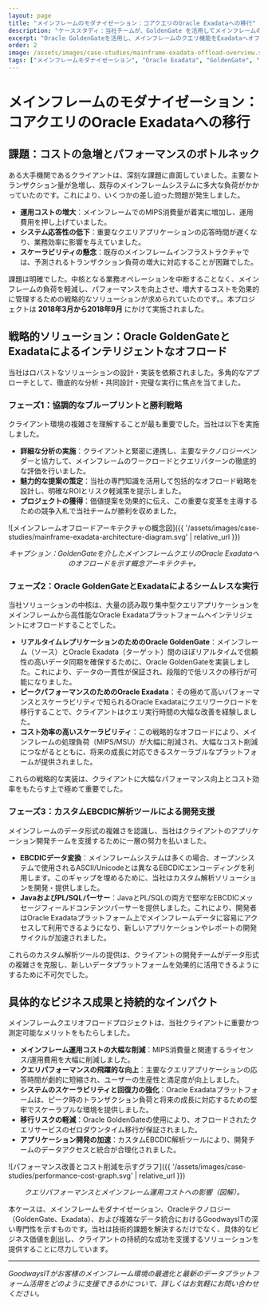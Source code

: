 ```yaml
---
layout: page
title: "メインフレームのモダナイゼーション：コアクエリのOracle Exadataへの移行"
description: "ケーススタディ：当社チームが、GoldenGate を活用してメインフレームのクエリアプリケーションを Oracle Exadata に効果的にオフロードし、主要顧客のコスト削減とパフォーマンス向上を実現した方法をご紹介します"
excerpt: "Oracle GoldenGateを活用し、メインフレームのクエリ機能をExadataへオフロードすることで、負荷軽減、速度向上、コスト削減を実現しました。このプロジェクトは、当社の複雑な課題解決能力を証明するものです。"
order: 2
image: /assets/images/case-studies/mainframe-exadata-offload-overview.svg # 替换为项目主图
tags: ["メインフレームモダナイゼーション", "Oracle Exadata", "GoldenGate", "コスト最適化", "パフォーマンスチューニング", "EBCDIC", "レガシーシステム移行"]
---
```


# メインフレームのモダナイゼーション：コアクエリのOracle Exadataへの移行

## 課題：コストの急増とパフォーマンスのボトルネック

ある大手機関であるクライアントは、深刻な課題に直面していました。主要なトランザクション量が急増し、既存のメインフレームシステムに多大な負荷がかかっていたのです。これにより、いくつかの差し迫った問題が発生しました。

*   **運用コストの増大**：メインフレームでのMIPS消費量が着実に増加し、運用費用を押し上げていました。
*   **システム応答性の低下**：重要なクエリアプリケーションの応答時間が遅くなり、業務効率に影響を与えていました。
*   **スケーラビリティの懸念**：既存のメインフレームインフラストラクチャでは、予測されるトランザクション負荷の増大に対応することが困難でした。

課題は明確でした。中核となる業務オペレーションを中断することなく、メインフレームの負荷を軽減し、パフォーマンスを向上させ、増大するコストを効果的に管理するための戦略的なソリューションが求められていたのです。。本プロジェクトは **2018年3月から2018年9月** にかけて実施されました。

## 戦略的ソリューション：Oracle GoldenGateとExadataによるインテリジェントなオフロード

当社はロバストなソリューションの設計・実装を依頼されました。多角的なアプローチとして、徹底的な分析・共同設計・完璧な実行に焦点を当てました。

### フェーズ1：協調的なブループリントと勝利戦略
クライアント環境の複雑さを理解することが最も重要でした。当社は以下を実施しました。
*   **詳細な分析の実施**：クライアントと緊密に連携し、主要なテクノロジーベンダーと協力して、メインフレームのワークロードとクエリパターンの徹底的な評価を行いました。
*   **魅力的な提案の策定**：当社の専門知識を活用して包括的なオフロード戦略を設計し、明確なROIとリスク軽減策を提示しました。
*   **プロジェクトの獲得**：価値提案を効果的に伝え、この重要な変革を主導するための競争入札で当社チームが勝利を収めました。

![メインフレームオフロードアーキテクチャの概念図]({{ '/assets/images/case-studies/mainframe-exadata-architecture-diagram.svg' | relative_url }})
*<center>キャプション：GoldenGateを介したメインフレームクエリのOracle Exadataへのオフロードを示す概念アーキテクチャ。</center>*

### フェーズ2：Oracle GoldenGateとExadataによるシームレスな実行
当社ソリューションの中核は、大量の読み取り集中型クエリアプリケーションをメインフレームから高性能なOracle Exadataプラットフォームへインテリジェントにオフロードすることでした。
*   **リアルタイムレプリケーションのためのOracle GoldenGate**：メインフレーム（ソース）とOracle Exadata（ターゲット）間のほぼリアルタイムで信頼性の高いデータ同期を確保するために、Oracle GoldenGateを実装しました。これにより、データの一貫性が保証され、段階的で低リスクの移行が可能になりました。
*   **ピークパフォーマンスのためのOracle Exadata**：その極めて高いパフォーマンスとスケーラビリティで知られるOracle Exadataにクエリワークロードを移行することで、クライアントはクエリ実行時間の大幅な改善を経験しました。
*   **コスト効率の高いスケーラビリティ**：この戦略的なオフロードにより、メインフレームの処理負荷（MIPS/MSU）が大幅に削減され、大幅なコスト削減につながるとともに、将来の成長に対応できるスケーラブルなプラットフォームが提供されました。

これらの戦略的な実装は、クライアントに大幅なパフォーマンス向上とコスト効率をもたらす上で極めて重要でした。

### フェーズ3：カスタムEBCDIC解析ツールによる開発支援
メインフレームのデータ形式の複雑さを認識し、当社はクライアントのアプリケーション開発チームを支援するために一層の努力を払いました。
*   **EBCDICデータ変換**：メインフレームシステムは多くの場合、オープンシステムで使用されるASCII/Unicodeとは異なるEBCDICエンコーディングを利用します。このギャップを埋めるために、当社はカスタム解析ソリューションを開発・提供しました。
*   **JavaおよびPL/SQLパーサー**：JavaとPL/SQLの両方で堅牢なEBCDICメッセージフィールドコンテンツパーサーを提供しました。これにより、開発者はOracle Exadataプラットフォーム上でメインフレームデータに容易にアクセスして利用できるようになり、新しいアプリケーションやレポートの開発サイクルが加速されました。

これらのカスタム解析ツールの提供は、クライアントの開発チームがデータ形式の複雑さを克服し、新しいデータプラットフォームを効果的に活用できるようにするために不可欠でした。

## 具体的なビジネス成果と持続的なインパクト

メインフレームクエリオフロードプロジェクトは、当社クライアントに重要かつ測定可能なメリットをもたらしました。

*   **メインフレーム運用コストの大幅な削減**：MIPS消費量と関連するライセンス/運用費用を大幅に削減しました。
*   **クエリパフォーマンスの飛躍的な向上**：主要なクエリアプリケーションの応答時間が劇的に短縮され、ユーザーの生産性と満足度が向上しました。
*   **システムのスケーラビリティと回復力の強化**：Oracle Exadataプラットフォームは、ピーク時のトランザクション負荷と将来の成長に対応するための堅牢でスケーラブルな環境を提供しました。
*   **移行リスクの軽減**：Oracle GoldenGateの使用により、オフロードされたクエリサービスのゼロダウンタイム移行が保証されました。
*   **アプリケーション開発の加速**：カスタムEBCDIC解析ツールにより、開発チームのデータアクセスと統合が合理化されました。

![パフォーマンス改善とコスト削減を示すグラフ]({{ '/assets/images/case-studies/performance-cost-graph.svg' | relative_url }})
*<center>クエリパフォーマンスとメインフレーム運用コストへの影響（図解）。</center>*

本ケースは、メインフレームモダナイゼーション、Oracleテクノロジー（GoldenGate、Exadata）、および複雑なデータ統合におけるGoodwaysITの深い専門性を示すものです。当社は技術的課題を解決するだけでなく、具体的なビジネス価値を創出し、クライアントの持続的な成功を支援するソリューションを提供することに尽力しています。

---

*GoodwaysITがお客様のメインフレーム環境の最適化と最新のデータプラットフォーム活用をどのように支援できるかについて、詳しくはお気軽にお問い合わせください。*
